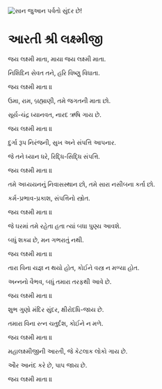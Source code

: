 ![સાન જુઆન પર્વતો સુંદર છે!](lib/assets/images/artis/img.png "સાન જુઆન પર્વતો")

# આરતી શ્રી લક્ષ્મીજી

જય લક્ષ્મી માતા, માયા જય લક્ષ્મી માતા.

નિશિદિન સેવત તને, હરિ વિષ્ણુ વિધાતા.

જય લક્ષ્મી માતા ॥

ઉમા, રામ, બ્રહ્માણી, તમે જગતની માતા છો.

સૂર્ય-ચંદ્ર ધ્યાનવત, નારદ ઋષિ ગાય છે.

જય લક્ષ્મી માતા ॥

દુર્ગા રૂપ નિરંજની, સુખ અને સંપત્તિ આપનાર.

જે તને ધ્યાન ધરે, રિદ્ધિ-સિદ્ધિ સંપત્તિ.

જય લક્ષ્મી માતા ॥

તમે અધ્યયનનું નિવાસસ્થાન છો, તમે સારા નસીબના કર્તા છો.

કર્મ-પ્રભાવ-પ્રકાશ, સંપત્તિનો સ્ત્રોત.

જય લક્ષ્મી માતા ॥

જે ઘરમાં તમે રહેતા હતા ત્યાં બધા પુણ્ય આવશે.

બધું શક્ય છે, મન ગભરાતું નથી.

જય લક્ષ્મી માતા ॥

તારા વિના યજ્ઞ ન થયો હોત, કોઈને વસ્ત્ર ન મળ્યા હોત.

અન્નનો વૈભવ, બધું તમારા તરફથી આવે છે.

જય લક્ષ્મી માતા ॥

શુભ ગુણો મંદિર સુંદર, ક્ષીરોદધિ-જાય છે.

તમારા વિના રત્ન ચતુર્દશ, કોઈને ન મળે.

જય લક્ષ્મી માતા ॥

મહાલક્ષ્મીજીની આરતી, જે કેટલાક લોકો ગાય છે.

ઔર આનંદ કરે છે, પાપ જાય છે.

જય લક્ષ્મી માતા ॥